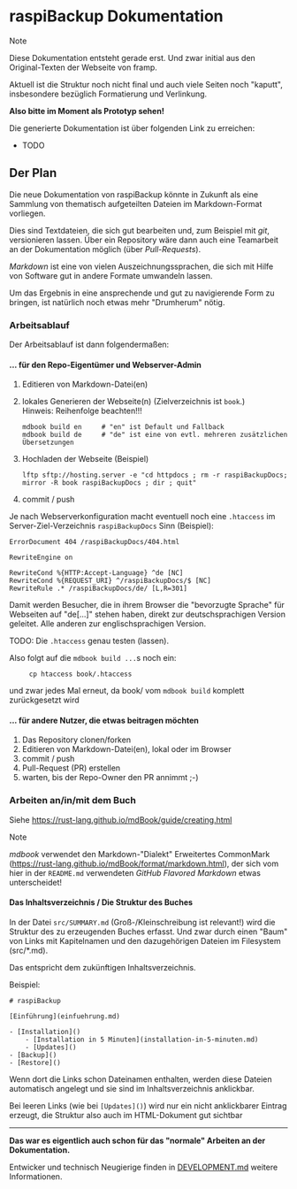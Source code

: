 # raspiBackup Dokumentation


> [!NOTE]
> Diese Dokumentation entsteht gerade erst. Und zwar initial aus den Original-Texten der Webseite von framp.
>
> Aktuell ist die Struktur noch nicht final und auch viele Seiten noch "kaputt", insbesondere bezüglich Formatierung und Verlinkung.
>
> **Also bitte im Moment als Prototyp sehen!**
>
> Die generierte Dokumentation ist über folgenden Link zu erreichen:
>
>   - TODO


## Der Plan

Die neue Dokumentation von raspiBackup könnte in Zukunft als eine Sammlung von thematisch aufgeteilten Dateien im Markdown-Format vorliegen.

Dies sind Textdateien, die sich gut bearbeiten und, zum Beispiel mit *git*, versionieren lassen.
Über ein Repository wäre dann auch eine Teamarbeit an der Dokumentation möglich (über *Pull-Requests*).

*Markdown* ist eine von vielen Auszeichnungssprachen, die sich mit Hilfe von Software gut in andere Formate umwandeln lassen.

Um das Ergebnis in eine ansprechende und gut zu navigierende Form zu bringen, ist natürlich noch etwas mehr "Drumherum" nötig.


### Arbeitsablauf

Der  Arbeitsablauf ist dann folgendermaßen:

#### ... für den Repo-Eigentümer und Webserver-Admin

  1. Editieren von Markdown-Datei(en)
  1. lokales Generieren der Webseite(n) (Zielverzeichnis ist `book`.)  
     Hinweis: Reihenfolge beachten!!!

         mdbook build en     # "en" ist Default und Fallback
         mdbook build de     # "de" ist eine von evtl. mehreren zusätzlichen Übersetzungen

  1. Hochladen der Webseite (Beispiel)

         lftp sftp://hosting.server -e "cd httpdocs ; rm -r raspiBackupDocs; mirror -R book raspiBackupDocs ; dir ; quit"

  1. commit / push


Je nach Webserverkonfiguration macht eventuell noch eine `.htaccess`
im Server-Ziel-Verzeichnis `raspiBackupDocs` Sinn (Beispiel):

    ErrorDocument 404 /raspiBackupDocs/404.html

    RewriteEngine on

    RewriteCond %{HTTP:Accept-Language} ^de [NC]
    RewriteCond %{REQUEST_URI} ^/raspiBackupDocs/$ [NC]
    RewriteRule .* /raspiBackupDocs/de/ [L,R=301]


Damit werden Besucher, die in ihrem Browser die "bevorzugte Sprache" für Webseiten
auf "de[...]" stehen haben, direkt zur deutschsprachigen Version geleitet.
Alle anderen zur englischsprachigen Version.

TODO: Die `.htaccess` genau testen (lassen).

Also folgt auf die `mdbook build ...`s noch ein:

         cp htaccess book/.htaccess

und zwar jedes Mal erneut, da book/ vom `mdbook build` komplett zurückgesetzt wird

#### ... für andere Nutzer, die etwas beitragen möchten

  1. Das Repository clonen/forken
  1. Editieren von Markdown-Datei(en), lokal oder im Browser
  1. commit / push
  1. Pull-Request (PR) erstellen
  1. warten, bis der Repo-Owner den PR annimmt  ;-)


### Arbeiten an/in/mit dem Buch

Siehe <https://rust-lang.github.io/mdBook/guide/creating.html>

> [!NOTE]
> *mdbook* verwendet den Markdown-"Dialekt"
> Erweitertes CommonMark (<https://rust-lang.github.io/mdBook/format/markdown.html>),
> der sich vom hier in der `README.md` verwendeten *GitHub Flavored Markdown* etwas unterscheidet!


#### Das Inhaltsverzeichnis / Die Struktur des Buches

In der Datei `src/SUMMARY.md` (Groß-/Kleinschreibung ist relevant!) wird die Struktur des zu erzeugenden Buches erfasst.
Und zwar durch einen "Baum" von Links mit Kapitelnamen und den dazugehörigen Dateien im Filesystem (src/*.md).

Das entspricht dem zukünftigen Inhaltsverzeichnis.

Beispiel:

    # raspiBackup

    [Einführung](einfuehrung.md)

    - [Installation]()
        - [Installation in 5 Minuten](installation-in-5-minuten.md)
        - [Updates]()
    - [Backup]()
    - [Restore]()

Wenn dort die Links schon Dateinamen enthalten, werden diese Dateien automatisch angelegt
und sie sind im Inhaltsverzeichnis anklickbar.

Bei leeren Links (wie bei `[Updates]()`) wird nur ein nicht anklickbarer Eintrag erzeugt,
die Struktur also auch im HTML-Dokument gut sichtbar

-----------------------------

**Das war es eigentlich auch schon für das "normale" Arbeiten an der Dokumentation.**

Entwicker und technisch Neugierige finden in [DEVELOPMENT.md](DEVELOPMENT.md) weitere Informationen.

